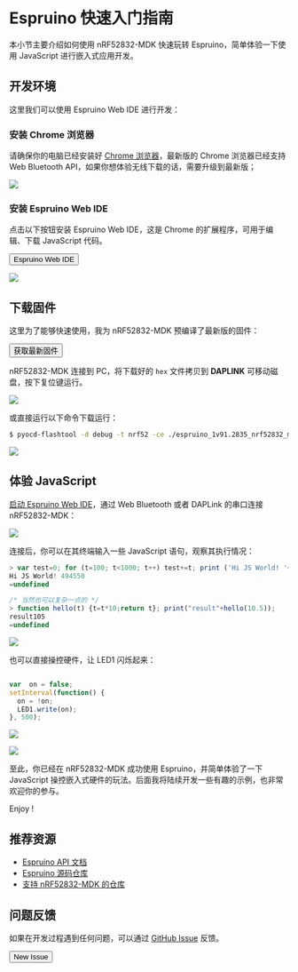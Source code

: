 # Espruino 快速入门指南

本小节主要介绍如何使用 nRF52832-MDK 快速玩转 Espruino，简单体验一下使用 JavaScript 进行嵌入式应用开发。

## 开发环境

这里我们可以使用 Espruino Web IDE 进行开发：

### 安装 Chrome 浏览器

请确保你的电脑已经安装好 [Chrome 浏览器](http://www.google.cn/chrome/browser/desktop/index.html)，最新版的 Chrome 浏览器已经支持 Web Bluetooth API，如果你想体验无线下载的话，需要升级到最新版；

![](https://img.makerdiary.co/wiki/nrf52832mdk/espruino-chrome.png)

### 安装 Espruino Web IDE
点击以下按钮安装 Espruino Web IDE，这是 Chrome 的扩展程序，可用于编辑、下载 JavaScript 代码。

<a href="https://chrome.google.com/webstore/detail/espruino-web-ide/bleoifhkdalbjfbobjackfdifdneehpo"><button data-md-color-primary="indigo">Espruino Web IDE</button></a>

![](https://img.makerdiary.co/wiki/nrf52832mdk/installing-espruino-web-ide.png)

## 下载固件

这里为了能够快速使用，我为 nRF52832-MDK 预编译了最新版的固件：

<a href="/nrf52832-mdk/espruino/espruino_1v91.2835_nrf52832_mdk.hex"><button data-md-color-primary="indigo">获取最新固件</button></a>

nRF52832-MDK 连接到 PC，将下载好的 `hex` 文件拷贝到 **DAPLINK** 可移动磁盘，按下复位键运行。

![](https://img.makerdiary.co/wiki/nrf52832mdk/espruino-latest-firmware.png)

或直接运行以下命令下载运行：

``` sh
$ pyocd-flashtool -d debug -t nrf52 -ce ./espruino_1v91.2835_nrf52832_mdk.hex

```

![](https://img.makerdiary.co/wiki/nrf52832mdk/espruino-pyocd-download.png)

## 体验 JavaScript

[启动 Espruino Web IDE](https://chrome.google.com/webstore/detail/espruino-web-ide/bleoifhkdalbjfbobjackfdifdneehpo)，通过 Web Bluetooth 或者 DAPLink 的串口连接 nRF52832-MDK：

![](https://img.makerdiary.co/wiki/nrf52832mdk/espruino-connecting-hardware.png)

连接后，你可以在其终端输入一些 JavaScript 语句，观察其执行情况：

``` javascript
> var test=0; for (t=100; t<1000; t++) test+=t; print ('Hi JS World! '+test);
Hi JS World! 494550
=undefined

/* 当然也可以复杂一点的 */
> function hello(t) {t=t*10;return t}; print("result"+hello(10.5));
result105
=undefined
```

![](https://img.makerdiary.co/wiki/nrf52832mdk/espruino-js-repl.png)


也可以直接操控硬件，让 LED1 闪烁起来：

``` javascript

var  on = false;
setInterval(function() {
  on = !on;
  LED1.write(on);
}, 500);

```

![](https://img.makerdiary.co/wiki/nrf52832mdk/espruino_js_download.png)

![](https://img.makerdiary.co/wiki/nrf52832mdk/espruino-blinky.gif)

至此，你已经在 nRF52832-MDK 成功使用 Espruino，并简单体验了一下 JavaScript 操控嵌入式硬件的玩法。后面我将陆续开发一些有趣的示例，也非常欢迎你的参与。

Enjoy !

## 推荐资源

* [Espruino API 文档](http://www.espruino.com/Reference#software)
* [Espruino 源码仓库](https://github.com/espruino/Espruino)
* [支持 nRF52832-MDK 的仓库](https://github.com/makerdiary/Espruino/tree/nrf52832-mdk)

## 问题反馈

如果在开发过程遇到任何问题，可以通过 [GitHub Issue](https://github.com/makerdiary/nrf52832-mdk/issues) 反馈。

<a href="https://github.com/makerdiary/nrf52832-mdk/issues/new"><button data-md-color-primary="green">New Issue</button></a>



